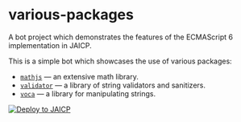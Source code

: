 # various-packages

A bot project which demonstrates the features of the ECMAScript 6 implementation in JAICP.

This is a simple bot which showcases the use of various packages:

- [`mathjs`](https://mathjs.org/) — an extensive math library.
- [`validator`](https://www.npmjs.com/package/validator) — a library of string validators and sanitizers.
- [`voca`](https://vocajs.com/) — a library for manipulating strings.

[![Deploy to JAICP](https://just-ai.com/img/deploy-to-jaicp.svg)](https://zenbot-dev.just-ai.com/project-create/jaicp/external)
